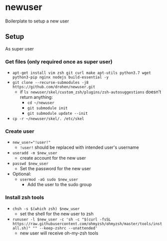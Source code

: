 # newuser

Boilerplate to setup a new user

## Setup

As super user

### Get files (only required once as super user)

- `apt-get install vim zsh git curl make apt-utils python3.7 wget python3-pip nginx nodejs build-essential -y`
- `git clone --recurse-submodules -j8 https://github.com/drohen/newuser.git`
	- if `ls newuser/skel/custom_zsh/plugins/zsh-autosuggestions` doesn't return anything:
		- `cd ~/newuser`
		- `git submodule init`
		- `git submodule update --init`
- `cp -r ~/newuser/skel/. /etc/skel`

### Create user

- `new_user="!user!"`
	- `!user!` should be replaced with intended user's username
- `useradd -m $new_user`
	- create account for the new user
- `passwd $new_user`
	- Set the password for the new user
- Optional:
	- `usermod -aG sudo $new_user`
		- Add the user to the sudo group

### Install zsh tools

- `chsh -s $(which zsh) $new_user`
	- set the shell for the new user to zsh
- `runuser -l $new_user -c 'sh -c "$(curl -fsSL https://raw.githubusercontent.com/ohmyzsh/ohmyzsh/master/tools/install.sh)" "" --keep-zshrc --unattended'`
	- new user will receive oh-my-zsh tools
